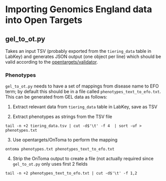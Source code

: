 # Importing Genomics England data into Open Targets

## gel_to_ot.py 

Takes an input TSV (probably exported from the `tiering_data` table in LabKey) and generates JSON output (one object per line) which should be valid according to the [opentargets/validator](https://github.com/opentargets/validator).

### Phenotypes

`gel_to_ot.py` needs to have a set of mappings from disease name to EFO term; by default this should be in a file called `phenotypes_text_to_efo.txt`. This can be generated from GEL data as follows:

1. Extract relevant data from `tiering_data` table in LabKey, save as TSV

2. Extract phenotypes as strings from the TSV file

`tail -n +2 tiering_data.tsv | cut -d$'\t' -f 4  | sort -uf > phenotypes.txt`

3. Use opentargets/OnToma to perform the mapping

`ontoma phenotypes.txt phenotypes_text_to_efo.txt`  

4. Strip the OnToma output to create a file (not actually required since `gel_to_ot.py` only uses first 2 fields

`tail -n +2 phenotypes_text_to_efo.txt | cut -d$'\t' -f 1,2`

